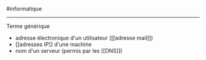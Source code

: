 #informatique

---

Terme générique

 - adresse électronique d'un utilisateur ([[adresse mail]])
 - [[adresses IP]] d'une machine
 - nom d'un serveur (permis par les [[DNS]])
 
